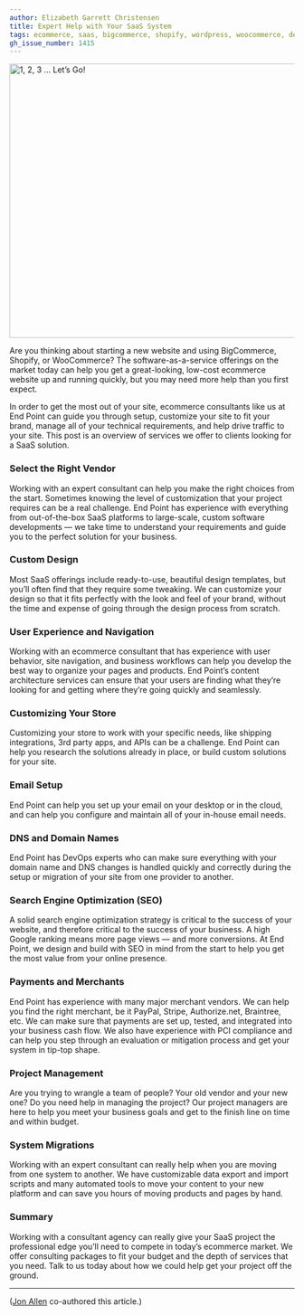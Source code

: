 ```yaml
---
author: Elizabeth Garrett Christensen
title: Expert Help with Your SaaS System
tags: ecommerce, saas, bigcommerce, shopify, wordpress, woocommerce, design, project-management
gh_issue_number: 1415
---
```


<img src="/blog/2018/04/23/expert-help-with-saas/123go.jpg" width="770" height="485" alt="1, 2, 3 … Let’s Go!" />

Are you thinking about starting a new website and using BigCommerce, Shopify, or WooCommerce? The software-as-a-service offerings on the market today can help you get a great-looking, low-cost ecommerce website up and running quickly, but you may need more help than you first expect.

In order to get the most out of your site, ecommerce consultants like us at End Point can guide you through setup, customize your site to fit your brand, manage all of your technical requirements, and help drive traffic to your site. This post is an overview of services we offer to clients looking for a SaaS solution.

### Select the Right Vendor

Working with an expert consultant can help you make the right choices from the start. Sometimes knowing the level of customization that your project requires can be a real challenge. End Point has experience with everything from out-of-the-box SaaS platforms to large-scale, custom software developments — we take time to understand your requirements and guide you to the perfect solution for your business.

### Custom Design

Most SaaS offerings include ready-to-use, beautiful design templates, but you’ll often find that they require some tweaking. We can customize your design so that it fits perfectly with the look and feel of your brand, without the time and expense of going through the design process from scratch.

### User Experience and Navigation

Working with an ecommerce consultant that has experience with user behavior, site navigation, and business workflows can help you develop the best way to organize your pages and products. End Point’s content architecture services can ensure that your users are finding what they’re looking for and getting where they’re going quickly and seamlessly.

### Customizing Your Store

Customizing your store to work with your specific needs, like shipping integrations, 3rd party apps, and APIs can be a challenge. End Point can help you research the solutions already in place, or build custom solutions for your site.

### Email Setup

End Point can help you set up your email on your desktop or in the cloud, and can help you configure and maintain all of your in-house email needs.

### DNS and Domain Names

End Point has DevOps experts who can make sure everything with your domain name and DNS changes is handled quickly and correctly during the setup or migration of your site from one provider to another.

### Search Engine Optimization (SEO)

A solid search engine optimization strategy is critical to the success of your website, and therefore critical to the success of your business. A high Google ranking means more page views — and more conversions. At End Point, we design and build with SEO in mind from the start to help you get the most value from your online presence.

### Payments and Merchants

End Point has experience with many major merchant vendors. We can help you find the right merchant, be it PayPal, Stripe, Authorize.net, Braintree, etc. We can make sure that payments are set up, tested, and integrated into your business cash flow. We also have experience with PCI compliance and can help you step through an evaluation or mitigation process and get your system in tip-top shape.

### Project Management

Are you trying to wrangle a team of people? Your old vendor and your new one? Do you need help in managing the project? Our project managers are here to help you meet your business goals and get to the finish line on time and within budget.

### System Migrations

Working with an expert consultant can really help when you are moving from one system to another. We have customizable data export and import scripts and many automated tools to move your content to your new platform and can save you hours of moving products and pages by hand.

### Summary

Working with a consultant agency can really give your SaaS project the professional edge you’ll need to compete in today’s ecommerce market. We offer consulting packages to fit your budget and the depth of services that you need. Talk to us today about how we could help get your project off the ground.

---

([Jon Allen](/team/jon_allen) co-authored this article.)
